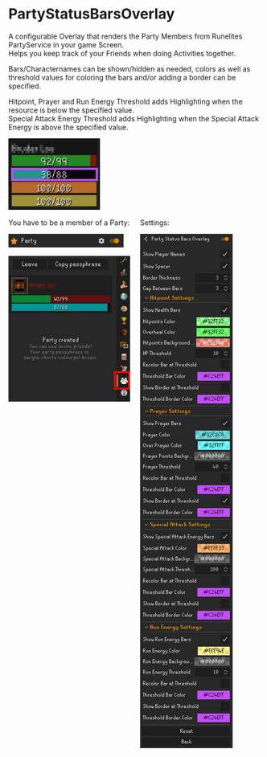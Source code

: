 # PartyStatusBarsOverlay
A configurable Overlay that renders the Party Members from Runelites PartyService in your game Screen.\
Helps you keep track of your Friends when doing Activities together.

Bars/Characternames can be shown/hidden as needed, colors as well as threshold values for coloring the bars and/or adding a border can be specified.

Hitpoint, Prayer and Run Energy Threshold adds Highlighting when the resource is below the specified value.\
Special Attack Energy Threshold adds Highlighting when the Special Attack Energy is above the specified value.

![Overlay_Example.png](Overlay_Example.png)

<div style="display: flex; gap: 20px;">
  <div style="flex: 1;">
    You have to be a member of a Party:

![PartyService.png](PartyService.png)

![Party.png](Party.png)
  </div>
  <div style="flex: 1;">
Settings:

![Settings.png](Settings.png)
  </div>
</div>


